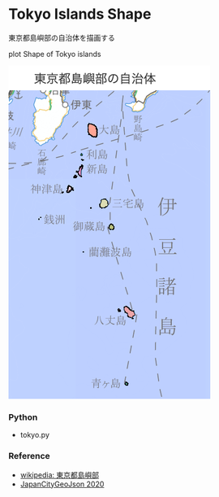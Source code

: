 Tokyo Islands Shape
===============

東京都島嶼部の自治体を描画する

plot Shape of Tokyo islands

![tokyo islands](https://github.com/ohwada/World_Countries/blob/main/japan_municipaliy/folium/tokyo_islands_shape/screenshots/toyo_islands_shape.png)

### Python  

- tokyo.py

### Reference

- [wikipedia: 東京都島嶼部](https://ja.wikipedia.org/wiki/%E6%9D%B1%E4%BA%AC%E9%83%BD%E5%B3%B6%E5%B6%BC%E9%83%A8)
- [JapanCityGeoJson 2020](https://github.com/niiyz/JapanCityGeoJson)



